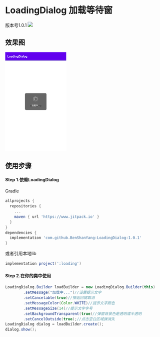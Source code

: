 # LoadingDialog 加载等待窗

版本号1.0.1 [![](https://www.jitpack.io/v/BenShanYang/LoadingDialog.svg)](https://www.jitpack.io/#BenShanYang/LoadingDialog)

## 效果图
![loading](https://github.com/BenShanYang/LoadingDialog/blob/main/image_demo/loading.png?raw=true)

## 使用步骤

#### Step 1.依赖LoadingDialog
Gradle
```groovy
allprojects {
  repositories {
    ...
    maven { url 'https://www.jitpack.io' }
  }
}
dependencies {
  implementation 'com.github.BenShanYang:LoadingDialog:1.0.1'
}
```
或者引用本地lib
```groovy
implementation project(':loading')
```

#### Step 2.在你的类中使用
```java
LoadingDialog.Builder loadBuilder = new LoadingDialog.Builder(this)
        .setMessage("加载中...")//设置提示文字
        .setCancelable(true)//按返回键取消
        .setMessageColor(Color.WHITE)//提示文字颜色
        .setMessageSize(14)//提示文字字号
        .setBackgroundTransparent(true)//弹窗背景色是透明或半透明
        .setCancelOutside(true);//点击空白区域弹消失
LoadingDialog dialog = loadBuilder.create();
dialog.show();
```
